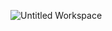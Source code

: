
![Untitled Workspace](https://github.com/sonde756/uml-iph/assets/53412230/5254ba55-ac1b-4d15-9b27-4a6e627cb3f3)
